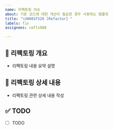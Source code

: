 ```yaml
---
name: 리팩토링 이슈
about: 기존 코드에 대한 개선이 필요한 경우 사용하는 템플릿
title: "\U0001F528 [Refactor] "
labels: fix
assignees: cofls980

---
```


## 🔨 리팩토링 개요

- 리팩토링 내용 요약 설명

## 📝 리팩토링 상세 내용

- 리팩토링 관련 상세 내용 작성

## ✅ TODO

- [ ] TODO
